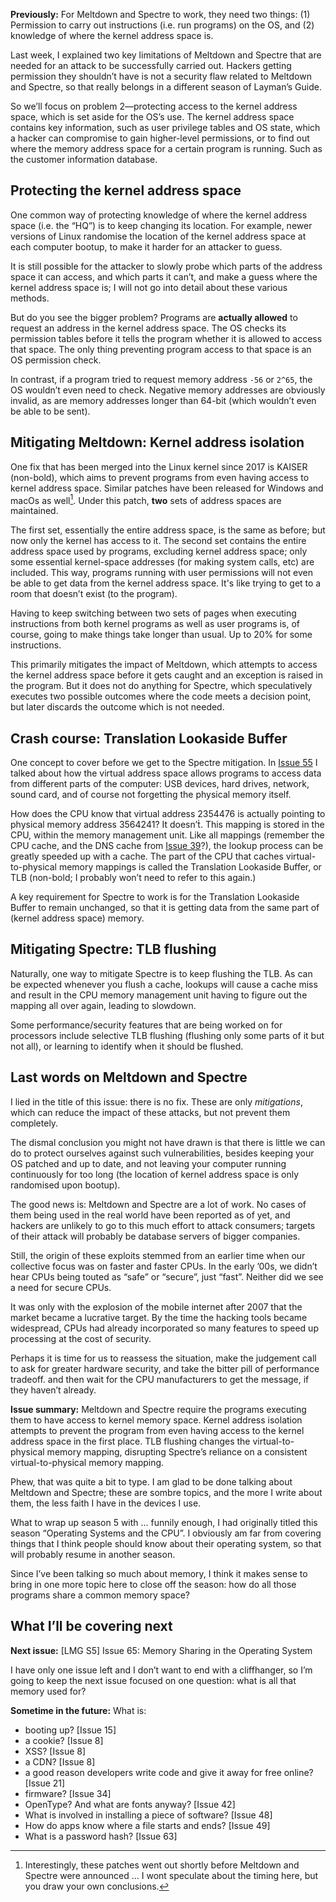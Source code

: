 **Previously:** For Meltdown and Spectre to work, they need two things: (1) Permission to carry out instructions (i.e. run programs) on the OS, and (2) knowledge of where the kernel address space is.

Last week, I explained two key limitations of Meltdown and Spectre that are needed for an attack to be successfully carried out. Hackers getting permission they shouldn’t have is not a security flaw related to Meltdown and Spectre, so that really belongs in a different season of Layman’s Guide.

So we’ll focus on problem 2—protecting access to the kernel address space, which is set aside for the OS’s use. The kernel address space contains key information, such as user privilege tables and OS state, which a hacker can compromise to gain higher-level permissions, or to find out where the memory address space for a certain program is running. Such as the customer information database.

## Protecting the kernel address space

One common way of protecting knowledge of where the kernel address space (i.e. the “HQ”) is to keep changing its location. For example, newer versions of Linux randomise the location of the kernel address space at each computer bootup, to make it harder for an attacker to guess.

It is still possible for the attacker to slowly probe which parts of the address space it can access, and which parts it can’t, and make a guess where the kernel address space is; I will not go into detail about these various methods.

But do you see the bigger problem? Programs are **actually allowed** to request an address in the kernel address space. The OS checks its permission tables before it tells the program whether it is allowed to access that space. The only thing preventing program access to that space is an OS permission check.

In contrast, if a program tried to request memory address `-56` or `2^65`, the OS wouldn’t even need to check. Negative memory addresses are obviously invalid, as are memory addresses longer than 64-bit (which wouldn’t even be able to be sent).

## Mitigating Meltdown: Kernel address isolation

One fix that has been merged into the Linux kernel since 2017 is KAISER (non-bold), which aims to prevent programs from even having access to kernel address space. Similar patches have been released for Windows and macOs as well[^1]. Under this patch, **two** sets of address spaces are maintained.

[^1]: Interestingly, these patches went out shortly before Meltdown and Spectre were announced … I wont speculate about the timing here, but you draw your own conclusions.

The first set, essentially the entire address space, is the same as before; but now only the kernel has access to it. The second set contains the entire address space used by programs, excluding kernel address space; only some essential kernel-space addresses (for making system calls, etc) are included. This way, programs running with user permissions will not even be able to get data from the kernel address space. It's like trying to get to a room that doesn’t exist (to the program).

Having to keep switching between two sets of pages when executing instructions from both kernel programs as well as user programs is, of course, going to make things take longer than usual. Up to 20% for some instructions.

This primarily mitigates the impact of Meltdown, which attempts to access the kernel address space before it gets caught and an exception is raised in the program. But it does not do anything for Spectre, which speculatively executes two possible outcomes where the code meets a decision point, but later discards the outcome which is not needed.

## Crash course: Translation Lookaside Buffer

One concept to cover before we get to the Spectre mitigation. In [Issue 55](https://buttondown.email/laymansguide/archive/lmg-s5-issue-55-addressing-memory/) I talked about how the virtual address space allows programs to access data from different parts of the computer: USB devices, hard drives, network, sound card, and of course not forgetting the physical memory itself.

How does the CPU know that virtual address 2354476 is actually pointing to physical memory address 3564241? It doesn’ṫ. This mapping is stored in the CPU, within the memory management unit. Like all mappings (remember the CPU cache, and the DNS cache from [Issue 39](https://buttondown.email/laymansguide/archive/lmg-s3-issue-39-caches-and-caching/)?), the lookup process can be greatly speeded up with a cache. The part of the CPU that caches virtual-to-physical memory mappings is called the Translation Lookaside Buffer, or TLB (non-bold; I probably won’t need to refer to this again.)

A key requirement for Spectre to work is for the Translation Lookaside Buffer to remain unchanged, so that it is getting data from the same part of (kernel address space) memory.

## Mitigating Spectre: TLB flushing

Naturally, one way to mitigate Spectre is to keep flushing the TLB. As can be expected whenever you flush a cache, lookups will cause a cache miss and result in the CPU memory management unit having to figure out the mapping all over again, leading to slowdown.

Some performance/security features that are being worked on for processors include selective TLB flushing (flushing only some parts of it but not all), or learning to identify when it should be flushed.

## Last words on Meltdown and Spectre

I lied in the title of this issue: there is no fix. These are only *mitigations*, which can reduce the impact of these attacks, but not prevent them completely.

The dismal conclusion you might not have drawn is that there is little we can do to protect ourselves against such vulnerabilities, besides keeping your OS patched and up to date, and not leaving your computer running continuously for too long (the location of kernel address space is only randomised upon bootup).

The good news is: Meltdown and Spectre are a lot of work. No cases of them being used in the real world have been reported as of yet, and hackers are unlikely to go to this much effort to attack consumers; targets of their attack will probably be database servers of bigger companies.

Still, the origin of these exploits stemmed from an earlier time when our collective focus was on faster and faster CPUs. In the early ’00s, we didn’t hear CPUs being touted as “safe” or “secure”, just “fast”. Neither did we see a need for secure CPUs.

It was only with the explosion of the mobile internet after 2007 that the market became a lucrative target. By the time the hacking tools became widespread, CPUs had already incorporated so many features to speed up processing at the cost of security.

Perhaps it is time for us to reassess the situation, make the judgement call to ask for greater hardware security, and take the bitter pill of performance tradeoff. and then wait for the CPU manufacturers to get the message, if they haven’t already.

**Issue summary:** Meltdown and Spectre require the programs executing them to have access to kernel memory space. Kernel address isolation attempts to prevent the program from even having access to the kernel address space in the first place. TLB flushing changes the virtual-to-physical memory mapping, disrupting Spectre’s reliance on a consistent virtual-to-physical memory mapping.

Phew, that was quite a bit to type. I am glad to be done talking about Meltdown and Spectre; these are sombre topics, and the more I write about them, the less faith I have in the devices I use.

What to wrap up season 5 with … funnily enough, I had originally titled this season “Operating Systems and the CPU”. I obviously am far from covering things that I think people should know about their operating system, so that will probably resume in another season.

Since I’ve been talking so much about memory, I think it makes sense to bring in one more topic here to close off the season: how do all those programs share a common memory space?

## What I’ll be covering next

**Next issue:** [LMG S5] Issue 65: Memory Sharing in the Operating System

I have only one issue left and I don’t want to end with a cliffhanger, so I’m going to keep the next issue focused on one question: what is all that memory used for?

**Sometime in the future:** What is:

- booting up? [Issue 15]
- a cookie? [Issue 8]
- XSS? [Issue 8]
- a CDN? [Issue 8]
- a good reason developers write code and give it away for free online? [Issue 21]
- firmware? [Issue 34]
- OpenType? And what are fonts anyway? [Issue 42]
- What is involved in installing a piece of software? [Issue 48]
- How do apps know where a file starts and ends? [Issue 49]
- What is a password hash? [Issue 63]
